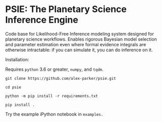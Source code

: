 # PSIE: The Planetary Science Inference Engine

Code base for Likelihood-Free Inference modeling system designed for planetary science workflows. Enables rigorous Bayesian model selection and parameter estimation even where formal evidence integrals are otherwise intractable: if you can simulate it, you can do inference on it.

Installation:

Requires `python` 3.6 or greater, `numpy`, and `tqdm`.

`git clone https://github.com/alex-parker/psie.git`

`cd psie`

`python -m pip install -r requirements.txt`

`pip install .`

Try the example iPython notebook in `examples.`